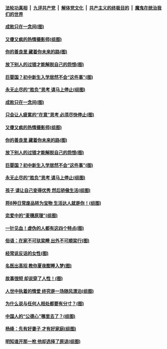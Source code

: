 ####  [法轮功真相](../../../../basic/blob/master/README.md?t=09081752) &nbsp;|&nbsp; [九评共产党](../../../../9ping.md/blob/master/README.md?t=09081752) &nbsp;|&nbsp; [解体党文化](../../../../jtdwh.md/blob/master/README.md?t=09081752)  &nbsp;|&nbsp; [共产主义的终极目的](../../../../gczydzjmd.md/blob/master/README.md?t=09081752) &nbsp;|&nbsp; [魔鬼在统治我们的世界](../../../../mgztzwmdsj.md/blob/master/README.md?t=09081752) 

#### [成败只在一念间(图)](../pages/p8/906079.md?t=09081752) 

#### [又傻又疯的热情摄影师(组图)](../pages/p8/906543.md?t=09081752) 

#### [你的善良里 藏着你未来的路(图)](../pages/p8/906636.md?t=09081752) 

#### [放下别人的过错才能解脱自己的怨恨(图)](../pages/p8/906302.md?t=09081752) 

#### [巨婴国？初中新生入学居然不会“这件事”(图)](../pages/p8/906524.md?t=09081752) 

#### [永无止尽的“胜负”思考 请马上停止(组图)](../pages/p8/906502.md?t=09081752) 

#### [成败只在一念间(图)](../pages/p8/906079.md?t=09081752) 

#### [只会让人疲累的“在意”思考 必须尽快停止(图)](../pages/p8/906648.md?t=09081752) 

#### [又傻又疯的热情摄影师(组图)](../pages/p8/906543.md?t=09081752) 

#### [你的善良里 藏着你未来的路(图)](../pages/p8/906636.md?t=09081752) 

#### [放下别人的过错才能解脱自己的怨恨(图)](../pages/p8/906302.md?t=09081752) 

#### [巨婴国？初中新生入学居然不会“这件事”(图)](../pages/p8/906524.md?t=09081752) 

#### [永无止尽的“胜负”思考 请马上停止(组图)](../pages/p8/906502.md?t=09081752) 

#### [孩子 请让自己变得优秀 然后骄傲生活(组图)](../pages/p8/896306.md?t=09081752) 

#### [将8种日常废品转为宝物 生活达人就是你！(组图)](../pages/p8/906396.md?t=09081752) 

#### [恋爱中的“麦穗原理”(组图)](../pages/p8/906084.md?t=09081752) 

#### [一针见血！虚伪的人都有这四个特点(图)](../pages/p8/906298.md?t=09081752) 

#### [俗语：在家不可驮梁睡 出外不可顺梁行(图)](../pages/p8/906381.md?t=09081752) 

#### [经常说反话的女性(图)](../pages/p8/906289.md?t=09081752) 

#### [名医出高招 教你夏夜酣睡入梦(图)](../pages/p8/905220.md?t=09081752) 

#### [故事很短 却说穿了人性！(图)](../pages/p8/905475.md?t=09081752) 

#### [人世中执着的情爱 终究是一场随风漂泊(组图)](../pages/p8/906143.md?t=09081752) 

#### [为什么说与任何人相处都要有分寸？(图)](../pages/p8/906052.md?t=09081752) 

#### [中国人的“公德心”哪里去了？(组图)](../pages/p8/906244.md?t=09081752) 

#### [杨绛：先有好妻子 才有好家庭(组图)](../pages/p8/905468.md?t=09081752) 

#### [明知谁开那一枪 他却选择了原谅(组图)](../pages/p8/906029.md?t=09081752) 

